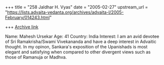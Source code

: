 +++
title = "258 Jaldhar H. Vyas"
date = "2005-02-27"
upstream_url = "https://lists.advaita-vedanta.org/archives/advaita-l/2005-February/014243.html"

+++
[Archive link](https://lists.advaita-vedanta.org/archives/advaita-l/2005-February/014243.html)

Name: Mahesh Ursekar
Age: 41
Country: India
Interest:
I am an avid devotee of Sri Ramakrisha/Swami Vivekananda and have a
deep interest in Advaitic thought. In my opinon, Sankara's exposition
of the Upanishads is most elegant and satisfying when compared to
other divergent views such as those of Ramanuja or Madhva.

